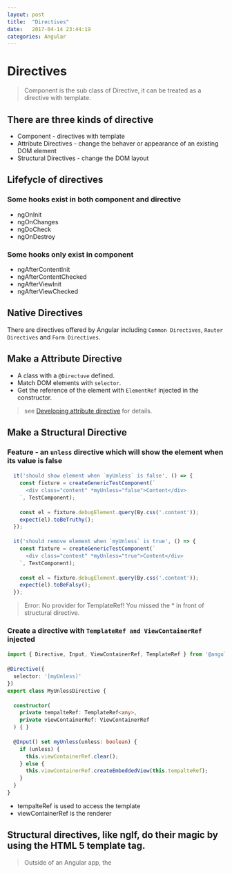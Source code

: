```yaml
---
layout: post
title:  "Directives"
date:   2017-04-14 23:44:19
categories: Angular
---
```


# Directives

> Component is the sub class of Directive, it can be treated as a directive with template.

## There are three kinds of directive
- Component - directives with template 
- Attribute Directives - change the behaver or appearance of an existing DOM element
- Structural Directives - change the DOM layout

## Lifefycle of directives

### Some hooks exist in both component and directive

- ngOnInit 
- ngOnChanges
- ngDoCheck
- ngOnDestroy

### Some hooks only exist in component
- ngAfterContentInit
- ngAfterContentChecked
- ngAfterViewInit
- ngAfterViewChecked

## Native Directives

There are directives offered by Angular including `Common Directives`, `Router Directives` and `Form Directives`.

## Make a Attribute Directive

- A class with a `@Directuve` defined.
- Match DOM elements with `selector`.
- Get the reference of the element with `ElementRef` injected in the constructor.

> see [Developing attribute directive](https://stoneyangxu.github.io/angular/2017/04/13/developing-attribute-directive.html) for details.

## Make a Structural Directive

### Feature - an `unless` directive which will show the element when its value is false

```ts
  it('should show element when `myUnless` is false', () => {
    const fixture = createGenericTestComponent(`
      <div class="content" *myUnless="false">Content</div>
    `, TestComponent);

    const el = fixture.debugElement.query(By.css('.content'));
    expect(el).toBeTruthy();
  });

  it('should remove element when `myUnless` is true', () => {
    const fixture = createGenericTestComponent(`
      <div class="content" *myUnless="true">Content</div>
    `, TestComponent);

    const el = fixture.debugElement.query(By.css('.content'));
    expect(el).toBeFalsy();
  });
```

> Error: No provider for TemplateRef!
> You missed the * in front of structural directive.

### Create a directive with `TemplateRef and ViewContainerRef` injected

```ts
import { Directive, Input, ViewContainerRef, TemplateRef } from '@angular/core';

@Directive({
  selector: '[myUnless]'
})
export class MyUnlessDirective {

  constructor(
    private tempalteRef: TemplateRef<any>,
    private viewContainerRef: ViewContainerRef
  ) { }

  @Input() set myUnless(unless: boolean) {
    if (unless) {
      this.viewContainerRef.clear();
    } else {
      this.viewContainerRef.createEmbeddedView(this.tempalteRef);
    }
  }
}
```

- tempalteRef is used to access the template 
- viewContainerRef is the renderer

## Structural directives, like ngIf, do their magic by using the HTML 5 template tag.
> Outside of an Angular app, the <template> tag's default CSS display property is none. It's contents are invisible within a hidden document fragment.
> Inside of an app, Angular removes the<template> tags and their children. The contents are gone — but not forgotten as we'll see soon.

![](/images/2017-04-15-00-43-12.jpg)

![](/images/2017-04-15-00-59-48.jpg)

## The asterisk (*) effect
The asterisk is "syntactic sugar"

```html
<!-- Examples (A) and (B) are the same -->
<!-- (A) *ngIf paragraph -->
<p *ngIf="condition">
  Our heroes are true!
</p>

<!-- (B) [ngIf] with template -->
<template [ngIf]="condition">
  <p>
    Our heroes are true!
  </p>
</template>
```

# Concepts

## <template>

> The HTML <template> element is a mechanism for holding client-side content that is not to be rendered when a page is loaded but may subsequently be instantiated during runtime using JavaScript.

### We use <script> tag to do this before it is supported with HTML5

```html
<script id="tpl-mock" type="text/template">
   <span>I am span in mock template</span>
</script>
```

### tempalte tag in HTML5

```html
<template id="tpl">
    <span>I am span in template</span>
</template>
```

### <ng-template> is suggested in angular


![](/images/2017-04-15-01-05-19.jpg)


```html
  <ng-template>
    <span>I am span in template</span>
  </ng-template>
```

### We fill a container with templte

```html
<!-- Template Container -->
<div class="tpl-container"></div>
<!-- Template -->
<template id="tpl">
    <span>I am span in template</span>
</template>
<!-- Script -->
<script type="text/javascript">
    (function renderTpl() {
        if ('content' in document.createElement('template')) {
            var tpl = document.querySelector('#tpl'); // --> templateRef
            var tplContainer = document.querySelector('.tpl-container'); // --> viewContainerRef
            var tplNode = document.importNode(tpl.content, true); 
            tplContainer.appendChild(tplNode); // --> viewContainerRef.createEmbeddedView
        } else {
            throw  new Error("Current browser doesn't support template element");
        }
    })();
</script>
```

## TemplateRef, ViewContainerRef and EmbeddedViewRef
### Results in browser when using structural directive

![](/images/2017-04-15-01-14-19.jpg)

The displayed element existed in nodes property.

![](/images/2017-04-15-01-16-08.jpg)

## ViewContainerRef

```ts
/**
 * @license
 * Copyright Google Inc. All Rights Reserved.
 *
 * Use of this source code is governed by an MIT-style license that can be
 * found in the LICENSE file at https://angular.io/license
 */
import { Injector } from '../di/injector';
import { ComponentFactory, ComponentRef } from './component_factory';
import { ElementRef } from './element_ref';
import { NgModuleRef } from './ng_module_factory';
import { TemplateRef } from './template_ref';
import { EmbeddedViewRef, ViewRef } from './view_ref';
/**
 * Represents a container where one or more Views can be attached.
 *
 * The container can contain two kinds of Views. Host Views, created by instantiating a
 * {@link Component} via {@link #createComponent}, and Embedded Views, created by instantiating an
 * {@link TemplateRef Embedded Template} via {@link #createEmbeddedView}.
 *
 * The location of the View Container within the containing View is specified by the Anchor
 * `element`. Each View Container can have only one Anchor Element and each Anchor Element can only
 * have a single View Container.
 *
 * Root elements of Views attached to this container become siblings of the Anchor Element in
 * the Rendered View.
 *
 * To access a `ViewContainerRef` of an Element, you can either place a {@link Directive} injected
 * with `ViewContainerRef` on the Element, or you obtain it via a {@link ViewChild} query.
 * @stable
 */
export declare abstract class ViewContainerRef {
    /**
     * Anchor element that specifies the location of this container in the containing View.
     * <!-- TODO: rename to anchorElement -->
     */
    readonly abstract element: ElementRef;
    readonly abstract injector: Injector;
    readonly abstract parentInjector: Injector;
    /**
     * Destroys all Views in this container.
     */
    abstract clear(): void;
    /**
     * Returns the {@link ViewRef} for the View located in this container at the specified index.
     */
    abstract get(index: number): ViewRef | null;
    /**
     * Returns the number of Views currently attached to this container.
     */
    readonly abstract length: number;
    /**
     * Instantiates an Embedded View based on the {@link TemplateRef `templateRef`} and inserts it
     * into this container at the specified `index`.
     *
     * If `index` is not specified, the new View will be inserted as the last View in the container.
     *
     * Returns the {@link ViewRef} for the newly created View.
     */
    abstract createEmbeddedView<C>(templateRef: TemplateRef<C>, context?: C, index?: number): EmbeddedViewRef<C>;
    /**
     * Instantiates a single {@link Component} and inserts its Host View into this container at the
     * specified `index`.
     *
     * The component is instantiated using its {@link ComponentFactory} which can be
     * obtained via {@link ComponentFactoryResolver#resolveComponentFactory}.
     *
     * If `index` is not specified, the new View will be inserted as the last View in the container.
     *
     * You can optionally specify the {@link Injector} that will be used as parent for the Component.
     *
     * Returns the {@link ComponentRef} of the Host View created for the newly instantiated Component.
     */
    abstract createComponent<C>(componentFactory: ComponentFactory<C>, index?: number, injector?: Injector, projectableNodes?: any[][], ngModule?: NgModuleRef<any>): ComponentRef<C>;
    /**
     * Inserts a View identified by a {@link ViewRef} into the container at the specified `index`.
     *
     * If `index` is not specified, the new View will be inserted as the last View in the container.
     *
     * Returns the inserted {@link ViewRef}.
     */
    abstract insert(viewRef: ViewRef, index?: number): ViewRef;
    /**
     * Moves a View identified by a {@link ViewRef} into the container at the specified `index`.
     *
     * Returns the inserted {@link ViewRef}.
     */
    abstract move(viewRef: ViewRef, currentIndex: number): ViewRef;
    /**
     * Returns the index of the View, specified via {@link ViewRef}, within the current container or
     * `-1` if this container doesn't contain the View.
     */
    abstract indexOf(viewRef: ViewRef): number;
    /**
     * Destroys a View attached to this container at the specified `index`.
     *
     * If `index` is not specified, the last View in the container will be removed.
     */
    abstract remove(index?: number): void;
    /**
     * Use along with {@link #insert} to move a View within the current container.
     *
     * If the `index` param is omitted, the last {@link ViewRef} is detached.
     */
    abstract detach(index?: number): ViewRef | null;
}

```
